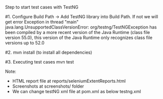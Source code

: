 Step to start test cases with TestNG

#1. Configure Build Path -> Add TestNG library into Build Path. If not we will get error
Exception in thread "main" java.lang.UnsupportedClassVersionError: org/testng/TestNGException has been compiled
by a more recent version of the Java Runtime (class file version 55.0),
this version of the Java Runtime only recognizes class file versions up to 52.0

    
#2. mvn install (to install all dependencies)

#3. Executing test cases
    mvn test

Note:
- HTML report file at reports/seleniumExtentReports.html
- Screenshots at screenshots/ folder
- We can change testNG xml file at pom.xml as below
    			<configuration>
					<suiteXmlFiles>
						<suiteXmlFile>testng.xml</suiteXmlFile>
					</suiteXmlFiles>
				</configuration>
